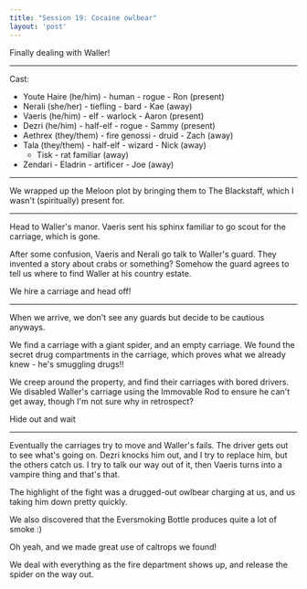 ```yaml
---
title: "Session 19: Cocaine owlbear"
layout: 'post'
---
```


Finally dealing with Waller!

---

Cast:

* Youte Haire (he/him) - human - rogue - Ron (present)
* Nerali (she/her) - tiefling - bard - Kae (away)
* Vaeris (he/him) - elf - warlock - Aaron (present)
* Dezri (he/him) - half-elf - rogue - Sammy (present)
* Aethrex (they/them) - fire genossi - druid - Zach (away)
* Tala (they/them) - half-elf - wizard - Nick (away)
    * Tisk - rat familiar (away)
* Zendari - Eladrin - artificer - Joe (away)

---

We wrapped up the Meloon plot by bringing them to The Blackstaff, which I wasn't
(spiritually) present for.

---

Head to Waller's manor. Vaeris sent his sphinx familiar to go scout for the carriage, which is gone.

After some confusion, Vaeris and Nerali go talk to Waller's guard. They invented a story about crabs or something? Somehow the guard agrees to tell us where to find Waller at his country estate.

We hire a carriage and head off!

---

When we arrive, we don't see any guards but decide to be cautious anyways.

We find a carriage with a giant spider, and an empty carriage. We found the secret drug compartments in the carriage, which proves what we already knew - he's smuggling drugs!!

We creep around the property, and find their carriages with bored drivers. We disabled Waller's carriage using the Immovable Rod to ensure he can't get away, though I'm not sure why in retrospect?

Hide out and wait

---

Eventually the carriages try to move and Waller's fails. The driver gets out to see what's going on. Dezri knocks him out, and I try to replace him, but the others catch us. I try to talk our way out of it, then Vaeris turns into a vampire thing and that's that.

The highlight of the fight was a drugged-out owlbear charging at us, and us taking him down pretty quickly.

We also discovered that the Eversmoking Bottle produces quite a lot of smoke :)

Oh yeah, and we made great use of caltrops we found!

We deal with everything as the fire department shows up, and release the spider on the way out.
